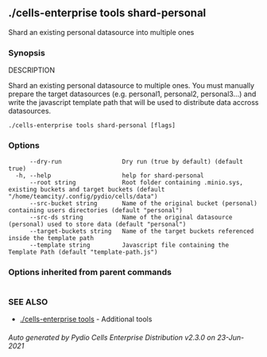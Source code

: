 ## ./cells-enterprise tools shard-personal

Shard an existing personal datasource into multiple ones

### Synopsis


DESCRIPTION

  Shard an existing personal datasource to multiple ones. 
  You must manually prepare the target datasources (e.g. personal1, personal2, personal3...) and write the 
  javascript template path that will be used to distribute data accross datasources.


```
./cells-enterprise tools shard-personal [flags]
```

### Options

```
      --dry-run                 Dry run (true by default) (default true)
  -h, --help                    help for shard-personal
      --root string             Root folder containing .minio.sys, existing buckets and target buckets (default "/home/teamcity/.config/pydio/cells/data")
      --src-bucket string       Name of the original bucket (personal) containing users directories (default "personal")
      --src-ds string           Name of the original datasource (personal) used to store data (default "personal")
      --target-buckets string   Name of the target buckets referenced inside the template path
      --template string         Javascript file containing the Template Path (default "template-path.js")
```

### Options inherited from parent commands

```
```

### SEE ALSO

* [./cells-enterprise tools](./cells-enterprise-tools)	 - Additional tools

###### Auto generated by Pydio Cells Enterprise Distribution v2.3.0 on 23-Jun-2021
